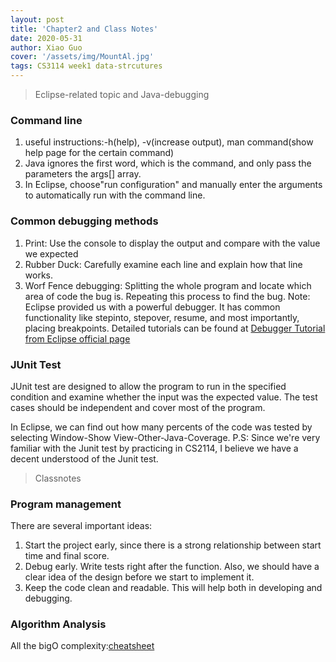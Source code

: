 ```yaml
---
layout: post
title: 'Chapter2 and Class Notes'
date: 2020-05-31
author: Xiao Guo
cover: '/assets/img/MountAl.jpg'
tags: CS3114 week1 data-strcutures
---
```


> Eclipse-related topic and Java-debugging

### Command line
1. useful instructions:-h(help), -v(increase output), man command(show help page for the certain command)
2. Java ignores the first word, which is the command, and only pass the parameters the args[] array.
3. In Eclipse, choose"run configuration" and manually enter the arguments to automatically run with the command line.

### Common debugging methods
1. Print: Use the console to display the output and compare with the value we expected
2. Rubber Duck: Carefully examine each line and explain how that line works.
3. Worf Fence debugging: Splitting the whole program and locate which area of code the bug is. Repeating this process to find the bug.
Note: Eclipse provided us with a powerful debugger. It has common functionality like stepinto, stepover, resume, and most importantly, placing breakpoints. Detailed tutorials can be found at [Debugger Tutorial from Eclipse official page](https://www.eclipse.org/community/eclipse_newsletter/2017/june/article1.php)

### JUnit Test
JUnit test are designed to allow the program to run in the specified condition and examine whether the input was the expected value. The test cases should be independent and cover most of the program.

In Eclipse, we can find out how many percents of the code was tested by selecting Window-Show View-Other-Java-Coverage.
P.S: Since we're very familiar with the Junit test by practicing in CS2114, I believe we have a decent understood of the Junit test.

> Classnotes

### Program management
There are several important ideas:
1. Start the project early, since there is a strong relationship between start time and final score.
2. Debug early. Write tests right after the function. Also, we should have a clear idea of the design before we start to implement it.
3. Keep the code clean and readable. This will help both in developing and debugging.

### Algorithm Analysis
All the bigO complexity:[cheatsheet](https://www.bigocheatsheet.com/)